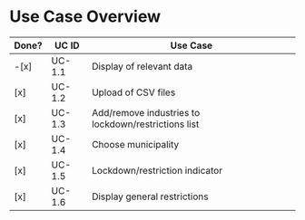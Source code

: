 # Use Case Overview

| Done? | UC ID  | Use Case                                            |
|-------|--------|-----------------------------------------------------|
| -[x]     | UC-1.1 | Display of relevant data                            |
| [x]     | UC-1.2 | Upload of CSV files                                 |
| [x]     | UC-1.3 | Add/remove industries to lockdown/restrictions list |
| [x]     | UC-1.4 | Choose municipality                                 |
| [x]     | UC-1.5 | Lockdown/restriction indicator                      |
| [x]     | UC-1.6 | Display general restrictions                        |
